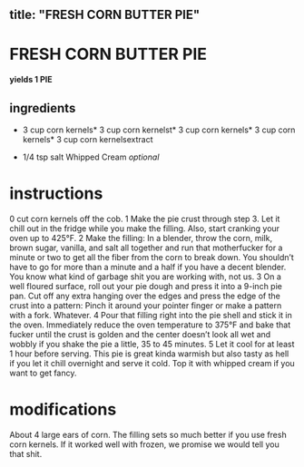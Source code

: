 

	
title: "FRESH CORN BUTTER PIE"
---
# FRESH CORN BUTTER PIE
#### yields 1 PIE
## ingredients
* 3 cup corn kernels* 3 cup corn kernelst* 3 cup corn kernels* 3 cup corn kernels* 3 cup corn kernelsextract

* 1/4 tsp salt
Whipped Cream *optional*

# instructions
0 cut corn kernels off the cob.
1 Make the pie crust through step 3. Let it chill out in the fridge while you make the filling. Also, start cranking your oven up to 425°F.
2 Make the filling: In a blender, throw the corn, milk, brown sugar, vanilla, and salt all together and run that motherfucker for a minute or two to get all the fiber from the corn to break down. You shouldn’t have to go for more than a minute and a half if you have a decent blender. You know what kind of garbage shit you are working with, not us.
3 On a well floured surface, roll out your pie dough and press it into a 9-inch pie pan. Cut off any extra hanging over the edges and press the edge of the crust into a pattern: Pinch it around your pointer finger or make a pattern with a fork. Whatever.
4 Pour that filling right into the pie shell and stick it in the oven. Immediately reduce the oven temperature to 375°F and bake that fucker until the crust is golden and the center doesn’t look all wet and wobbly if you shake the pie a little, 35 to 45 minutes.
5 Let it cool for at least 1 hour before serving. This pie is great kinda warmish but also tasty as hell if you let it chill overnight and serve it cold. Top it with whipped cream if you want to get fancy.

# modifications

About 4 large ears of corn. The filling sets so much better if you use fresh corn kernels. If it worked well with frozen, we promise we would tell you that shit.
	
